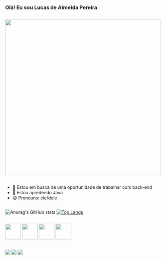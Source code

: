 ### Olá! Eu sou Lucas de Almeida Pereira

##

<img src="https://cdn.discordapp.com/attachments/1014668031877718017/1075936489831157810/Gamer_Room__Cyberpunk_ExceptRea.gif" width="500">

##

- 🔭 Estou em busca de uma oportunidade de trabalhar com back-end
- 🌱 Estou apredendo Java
- 😄 Pronouns: ele/dele

##

![Anurag's GitHub stats](https://github-readme-stats.vercel.app/api?username=luap95&theme=dark&show_icons=true)
[![Top Langs](https://github-readme-stats.vercel.app/api/top-langs/?username=luap95&layout=compact&theme=dark)](https://github.com/luap95/github-readme-stats)

##

<div style="display: inline_block">
  <img src="https://cdn.jsdelivr.net/gh/devicons/devicon/icons/html5/html5-original.svg" width="50" />
  <img src="https://cdn.jsdelivr.net/gh/devicons/devicon/icons/css3/css3-original.svg" width="50" />
  <img src="https://cdn.jsdelivr.net/gh/devicons/devicon/icons/javascript/javascript-original.svg" width="50" />
  <img src="https://cdn.jsdelivr.net/gh/devicons/devicon/icons/java/java-original-wordmark.svg" width="50" />    
</div>

##

<div>
  <a href="https://luap95.github.io/lucas-portfolio/" target="_blank"><img src="https://img.shields.io/badge/website-000000?style=for-the-badge&logo=About.me&logoColor=white" target="_blank"></a>
  <a href="https://www.linkedin.com/in/lucas-de-almeida-pereira/" target="_blank"><img src="https://img.shields.io/badge/LinkedIn-0077B5?style=for-the-badge&logo=linkedin&logoColor=white" target="_blank"></a>
  <a href="mailto:lucas.7795.la@gmail.com" target="_blank"><img src="https://img.shields.io/badge/Gmail-D14836?style=for-the-badge&logo=gmail&logoColor=white" target="_blank"></a>
</div>
